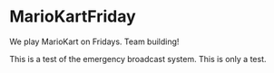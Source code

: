 # MarioKartFriday
We play MarioKart on Fridays. Team building!

This is a test of the emergency broadcast system. This is only a test.
